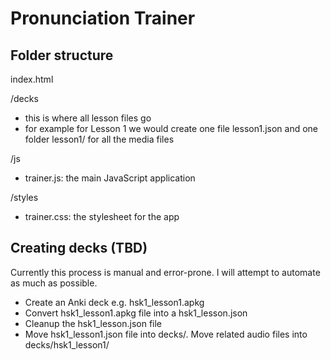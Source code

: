 # Pronunciation Trainer

## Folder structure

index.html

/decks
  * this is where all lesson files go
  * for example for Lesson 1 we would create one file lesson1.json and one folder lesson1/ for all the media files

/js
 * trainer.js: the main JavaScript application

/styles
 * trainer.css: the stylesheet for the app

## Creating decks (TBD)

Currently this process is manual and error-prone. I will attempt to automate as much as possible.
- Create an Anki deck e.g. hsk1_lesson1.apkg
- Convert hsk1_lesson1.apkg file into a hsk1_lesson.json
- Cleanup the hsk1_lesson.json file
- Move hsk1_lesson1.json file into decks/. Move related audio files into decks/hsk1_lesson1/

